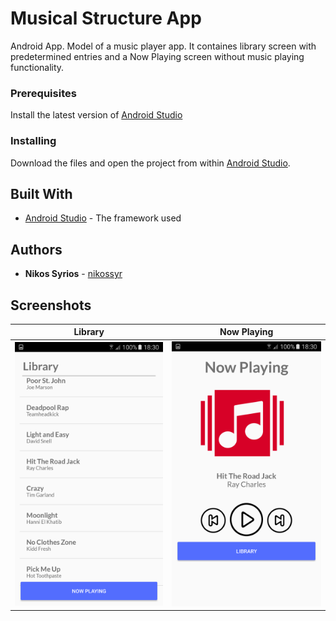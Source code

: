# Musical Structure App
Android App. Model of a music player app. It containes library screen with predetermined entries and a Now Playing screen without music playing functionality.

### Prerequisites

Install the latest version of [Android Studio](https://developer.android.com/studio)

### Installing

Download the files and open the project from within [Android Studio](https://developer.android.com/studio).

## Built With

* [Android Studio](https://developer.android.com/studio) - The framework used

## Authors

* **Nikos Syrios** - [nikossyr](https://github.com/nikossyr)

## Screenshots

<table width="100%";>
  <thead>
    <tr>
      <th align="center">Library</th>
      <th align="center">Now Playing</th>
    </tr>
  </thead>
  <tbody>
    <tr>
      <td align="center"><a target="_blank" href="./images/Screenshot_1.png"><img src="./images/Screenshot_1.png" alt="Screenshot 1" style="max-width:100%;"></a></td>
      <td align="center"><a target="_blank" href="./images/Screenshot_2.png"><img src="./images/Screenshot_2.png" alt="Screenshot 2" style="max-width:100%;"></a></td>
    </tr>
  </tbody>
</table>
